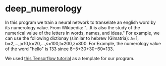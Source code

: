 # deep_numerology
In this program we train a neural network to transelate an english word by its numerology value. From Wikipedia: "...It is also the study of the numerical value of the letters in words, names, and ideas."
For example, we can use the following dictionay (similar to hebrew (Gimatria): a=1, b=2,...,j=10,k=20,...,s=100,t=200,z=800.
For Example, the numerology value of the word "hello" is 133 since 8+5+30+30+60=133.  
  
We used [this Tensorflow tutorial](https://colab.research.google.com/github/tensorflow/examples/blob/master/courses/udacity_intro_to_tensorflow_for_deep_learning/l02c01_celsius_to_fahrenheit.ipynb#scrollTo=y_WQEM5MGmg3) as a template for our program.
